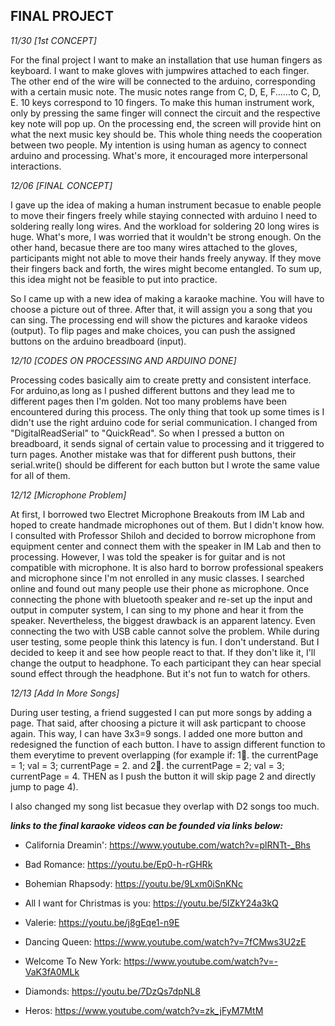 **FINAL PROJECT**
-------

*11/30 [1st CONCEPT]*

For the final project I want to make an installation that use human fingers as keyboard. I want to make gloves with jumpwires attached to each finger. The other end of the wire will be connected to the arduino, corresponding with a certain music note. The music notes range from C, D, E, F......to C, D, E. 10 keys correspond to 10 fingers. To make this human instrument work, only by pressing the same finger will connect the circuit and the respective key note will pop up. On the processing end, the screen will provide hint on what the next music key should be. This whole thing needs the cooperation between two people. My intention is using human as agency to connect arduino and processing. What's more, it encouraged more interpersonal interactions.

*12/06 [FINAL CONCEPT]*

I gave up the idea of making a human instrument becasue to enable people to move their fingers freely while staying connected with arduino I need to soldering really long wires. And the workload for soldering 20 long wires is huge. What's more, I was worried that it wouldn't be strong enough. On the other hand, becasue there are too many wires attached to the gloves, participants might not able to move their hands freely anyway. If they move their fingers back and forth, the wires might become entangled. To sum up, this idea might not be feasible to put into practice.

So I came up with a new idea of making a karaoke machine. You will have to choose a picture out of three. After that, it will assign you a song that you can sing. The processing end will show the pictures and karaoke videos (output). To flip pages and make choices, you can push the assigned buttons on the arduino breadboard (input).  

*12/10 [CODES ON PROCESSING AND ARDUINO DONE]*

Processing codes basically aim to create pretty and consistent interface. For arduino,as long as I pushed different buttons and they lead me to different pages then I'm golden. Not too many problems have been encountered during this process. The only thing that took up some times is I didn't use the right arduino code for serial communication. I changed from "DigitalReadSerial" to "QuickRead". So when I pressed a button on breadboard, it sends signal of certain value to processing and it triggered to turn pages. Another mistake was that for different push buttons, their serial.write() should be different for each button but I wrote the same value for all of them.

*12/12 [Microphone Problem]*

At first, I borrowed two Electret Microphone Breakouts from IM Lab and hoped to create handmade microphones out of them. But I didn't know how. I consulted with Professor Shiloh and decided to borrow microphone from equipment center and connect them with the speaker in IM Lab and then to processing. However, I was told the speaker is for guitar and is not compatible with microphone. It is also hard to borrow professional speakers and microphone since I'm not enrolled in any music classes. I searched online and found out many people use their phone as microphone. Once connecting the phone with bluetooth speaker and re-set up the input and output in computer system, I can sing to my phone and hear it from the speaker. Nevertheless, the biggest drawback is an apparent latency. Even connecting the two with USB cable cannot solve the problem. While during user testing, some people think this latency is fun. I don't understand. But I decided to keep it and see how people react to that. If they don't like it, I'll change the output to headphone. To each participant they can hear special sound effect through the headphone. But it's not fun to watch for others.

*12/13 [Add In More Songs]*

During user testing, a friend suggested I can put more songs by adding a page. That said, after choosing a picture it will ask particpant to choose again. This way, I can have 3x3=9 songs. I added one more button and redesigned the function of each button. I have to assign different function to them everytime to prevent overlapping (for example if: 1⃣️. the currentPage = 1; val = 3; currentPage = 2. and 2⃣️. the currentPage = 2; val = 3; currentPage = 4. THEN as I push the button it will skip page 2 and directly jump to page 4).

I also changed my song list becasue they overlap with D2 songs too much.


***links to the final karaoke videos can be founded via links below:***

- California Dreamin': https://www.youtube.com/watch?v=plRNTt-_Bhs

- Bad Romance: https://youtu.be/Ep0-h-rGHRk

- Bohemian Rhapsody: https://youtu.be/9Lxm0iSnKNc

- All I want for Christmas is you: https://youtu.be/5IZkY24a3kQ

- Valerie: https://youtu.be/j8gEqe1-n9E

- Dancing Queen: https://www.youtube.com/watch?v=7fCMws3U2zE

- Welcome To New York: https://www.youtube.com/watch?v=-VaK3fA0MLk

- Diamonds: https://youtu.be/7DzQs7dpNL8

- Heros: https://www.youtube.com/watch?v=zk_jFyM7MtM
